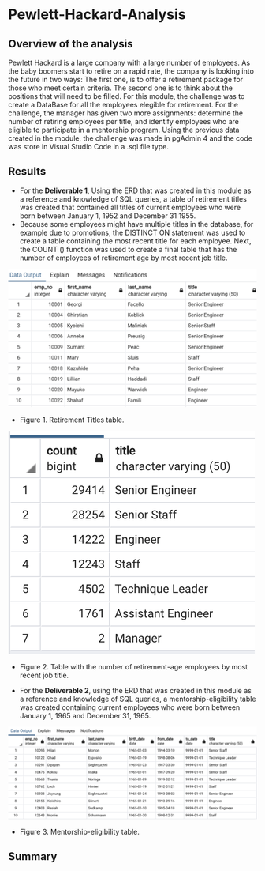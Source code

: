 # Pewlett-Hackard-Analysis

## Overview of the analysis
Pewlett Hackard is a large company with a large number of employees. As the baby boomers start to retire on a rapid rate, the company is looking into the future in two ways: The first one, is to offer a retirement package for those who meet certain criteria. The second one is to think about the positions that will need to be filled. 
For this module, the challenge was to create a DataBase for all the employees elegible for retirement.
For the challenge, the manager has given two more assignments: determine the number of retiring employees per title, and identify employees who are eligible to participate in a mentorship program. Using the previous data created in the module, the challenge was made in pgAdmin 4 and the code was store in Visual Studio Code in a .sql file type.

## Results
- For the **Deliverable 1**, Using the ERD that was created in this module as a reference and knowledge of SQL queries, a table of retirement titles was created that contained all titles of current employees who were born between January 1, 1952 and December 31 1955. 
- Because some employees might have multiple titles in the database, for example due to promotions, the DISTINCT ON statement was used to create a table containing the most recent title for each employee. Next, the COUNT () function was used to create a final table that has the number of employees of retirement age by most recent job title.

![](https://github.com/Frankdiazw/Pewlett-Hackard-Analysis/blob/main/Resources/Deliverable1.png)

- Figure 1. Retirement Titles table.

![](https://github.com/Frankdiazw/Pewlett-Hackard-Analysis/blob/main/Resources/Deliverable1.2.png)

- Figure 2. Table with the number of retirement-age employees by most recent job title.

- For the **Deliverable 2**, using the ERD that was created in this module as a reference and knowledge of SQL queries, a mentorship-eligibility table was created containing current employees who were born between January 1, 1965 and December 31, 1965.

![](https://github.com/Frankdiazw/Pewlett-Hackard-Analysis/blob/main/Resources/Deliverable%202.png)

- Figure 3. Mentorship-eligibility table.

## Summary 
